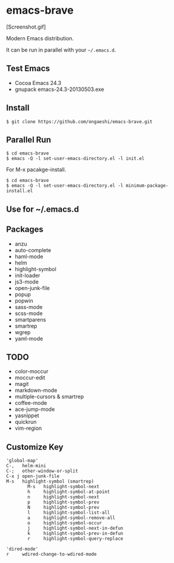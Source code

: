 # emacs-brave

[Screenshot.gif]

Modern Emacs distribution.

It can be run in parallel with your `~/.emacs.d`.

## Test Emacs
- Cocoa Emacs 24.3
- gnupack emacs-24.3-20130503.exe

## Install
```
$ git clone https://github.com/ongaeshi/emacs-brave.git
```

## Parallel Run
```
$ cd emacs-brave
$ emacs -Q -l set-user-emacs-directory.el -l init.el
```

For M-x pacakge-install.

```
$ cd emacs-brave
$ emacs -Q -l set-user-emacs-directory.el -l minimum-package-install.el
```

## Use for ~/.emacs.d

## Packages
- anzu
- auto-complete
- haml-mode
- helm
- highlight-symbol
- init-loader
- js3-mode
- open-junk-file
- popup
- popwin
- sass-mode
- scss-mode
- smartparens
- smartrep
- wgrep
- yaml-mode

## TODO
- color-moccur
- moccur-edit
- magit
- markdown-mode
- multiple-cursors & smartrep
- coffee-mode
- ace-jump-mode
- yasnippet
- quickrun
- vim-region

## Customize Key
```
'global-map'
C-,   helm-mini
C-;   other-window-or-split
C-x j open-junk-file
M-s   highlight-symbol (smartrep)
        M-s   highlight-symbol-next
        h     highlight-symbol-at-point
        n     highlight-symbol-next
        p     highlight-symbol-prev
        N     highlight-symbol-prev
        l     highlight-symbol-list-all
        a     highlight-symbol-remove-all
        o     highlight-symbol-occur
        j     highlight-symbol-next-in-defun
        k     highlight-symbol-prev-in-defun
        r     highlight-symbol-query-replace

'dired-mode'
r     wdired-change-to-wdired-mode
```
